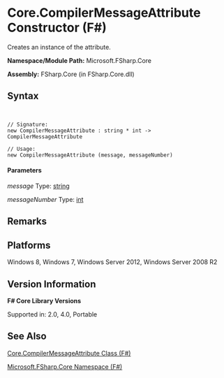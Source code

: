 # Core.CompilerMessageAttribute Constructor (F#)

Creates an instance of the attribute.

**Namespace/Module Path:** Microsoft.FSharp.Core

**Assembly:** FSharp.Core (in FSharp.Core.dll)


## Syntax


```


// Signature:
new CompilerMessageAttribute : string * int -> CompilerMessageAttribute

// Usage:
new CompilerMessageAttribute (message, messageNumber)

```



#### Parameters
*message*
Type: [string](http://msdn.microsoft.com/en-us/library/12b97856-ec80-4f70-a018-afb0753f755a)


*messageNumber*
Type: [int](http://msdn.microsoft.com/en-us/library/025d5455-3622-4ea5-9573-3ecbd4ee1375)




## Remarks

## Platforms
Windows 8, Windows 7, Windows Server 2012, Windows Server 2008 R2


## Version Information
**F# Core Library Versions**

Supported in: 2.0, 4.0, Portable




## See Also
[Core.CompilerMessageAttribute Class &#40;F&#35;&#41;](Core.CompilerMessageAttribute+Class+%28FSharp%29.md)

[Microsoft.FSharp.Core Namespace &#40;F&#35;&#41;](Microsoft.FSharp.Core+Namespace+%28FSharp%29.md)


